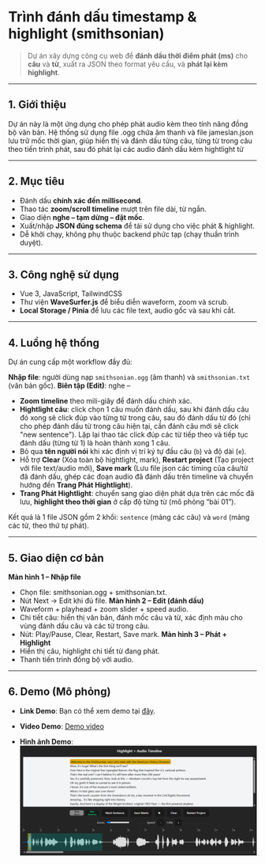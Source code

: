 # Trình đánh dấu timestamp & highlight (smithsonian)

> Dự án xây dựng công cụ web để **đánh dấu thời điểm phát (ms)** cho **câu** và **từ**, xuất ra JSON theo format yêu cầu, và **phát lại kèm highlight**.

---

## 1. Giới thiệu
Dự án này là một ứng dụng cho phép phát audio kèm theo tính năng đồng bộ văn bản. Hệ thống sử dụng file .ogg chứa âm thanh và file jameslan.json lưu trữ mốc thời gian, giúp hiển thị và đánh dấu từng câu, từng từ trong câu theo tiến trình phát, sau đó phát lại các audio đánh dấu kèm hightlight từ

---

## 2. Mục tiêu
- Đánh dấu **chính xác đến millisecond**.  
- Thao tác **zoom/scroll timeline** mượt trên file dài, từ ngắn.  
- Giao diện **nghe – tạm dừng – đặt mốc**.  
- Xuất/nhập **JSON đúng schema** để tái sử dụng cho việc phát & highlight.  
- Dễ khởi chạy, không phụ thuộc backend phức tạp (chạy thuần trình duyệt). 

---

## 3. Công nghệ sử dụng
- Vue 3, JavaScript, TailwindCSS  
- Thư viện **WaveSurfer.js** để biểu diễn waveform, zoom và scrub.
- **Local Storage / Pinia** để lưu các file text, audio gốc và sau khi cắt.  

---

## 4. Luồng hệ thống
Dự án cung cấp một workflow đầy đủ:

  **Nhập file**: người dùng nạp `smithsonian.ogg` (âm thanh) và `smithsonian.txt` (văn bản gốc).
  **Biên tập (Edit)**: nghe –  
   - **Zoom timeline** theo mili-giây để đánh dấu chính xác.  
   - **Hightlight câu**: click chọn 1 câu muốn đánh dấu, sau khi đánh dấu câu đó xong sẽ click đúp vào từng từ trong câu, sau đó đánh dấu từ đó (chỉ cho phép đánh dấu từ trong câu hiện tại, cần đánh câu mới sẽ click "new sentence"). Lặp lại thao tác click đúp các từ tiếp theo và tiếp tục đánh dấu (từng từ 1) là hoàn thành xong 1 câu.
   - Bỏ qua **tên người nói** khi xác định vị trí ký tự đầu câu (`b`) và độ dài (`e`).  
   - Hỗ trợ **Clear** (Xóa toàn bộ hightlight, mark), **Restart project** (Tạo project với file text/audio mới), **Save mark** (Lưu file json các timing của câu/từ đã đánh dấu, ghép các đoạn audio đã đánh dấu trên timeline và chuyển hướng đến **Trang Phát Hightlight**).  
   - **Trang Phát Hightlight**: chuyển sang giao diện phát dựa trên các mốc đã lưu, **highlight theo thời gian** ở cấp độ từng từ (mô phỏng “bài 01”).

Kết quả là 1 file JSON gồm 2 khối: `sentence` (mảng các câu) và `word` (mảng các từ, theo thứ tự phát).

---

## 5. Giao diện cơ bản
  **Màn hình 1 – Nhập file**
  - Chọn file: smithsonian.ogg + smithsonian.txt.
  - Nút Next → Edit khi đủ file.
  **Màn hình 2 – Edit (đánh dấu)**
  - Waveform + playhead + zoom slider + speed audio.
  - Chi tiết câu: hiển thị văn bản, đánh mốc câu và từ, xác định màu cho vùng đánh dấu câu và các từ trong câu.
  - Nút: Play/Pause, Clear, Restart, Save mark.
  **Màn hình 3 – Phát + Highlight**
  - Hiển thị câu, highlight chi tiết từ đang phát.
  - Thanh tiến trình đồng bộ với audio.

---

## 6. Demo (Mô phỏng)
- **Link Demo**: Bạn có thể xem demo tại [đây](https://hightlight-b4.netlify.app/editor).

- **Video Demo**:
[Demo video](./demo-b4-new.mp4)

- **Hình ảnh Demo**:
![Hình ảnh video](./demo-pic.png)
